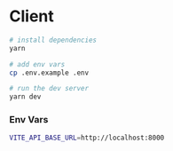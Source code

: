 # Client

```sh
# install dependencies
yarn

# add env vars
cp .env.example .env

# run the dev server
yarn dev
```

### Env Vars
```sh
VITE_API_BASE_URL=http://localhost:8000
```
